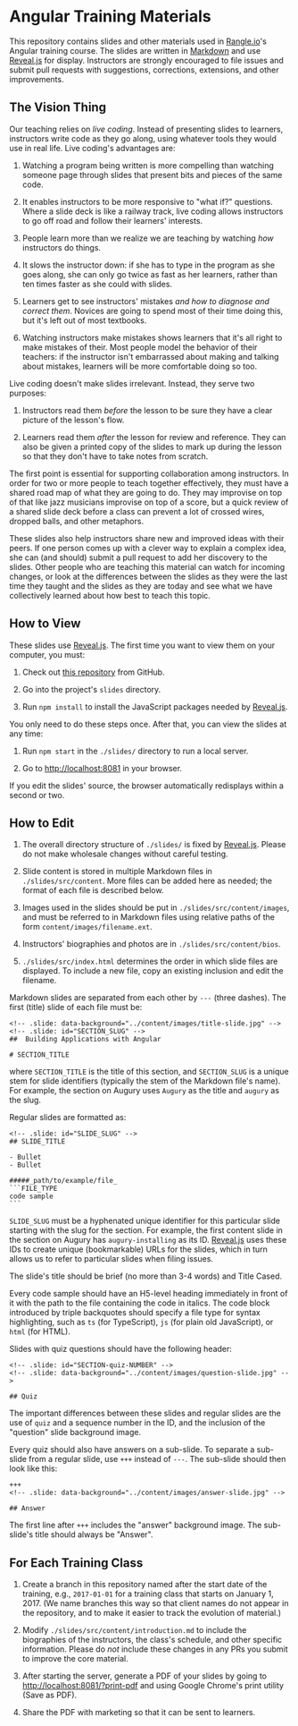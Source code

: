 # Angular Training Materials

This repository contains slides and other materials
used in [Rangle.io][rangle]'s Angular training course.
The slides are written in [Markdown][markdown]
and use [Reveal.js][reveal] for display.
Instructors are strongly encouraged to file issues and submit pull requests
with suggestions, corrections, extensions, and other improvements.

## The Vision Thing

Our teaching relies on *live coding*.
Instead of presenting slides to learners,
instructors write code as they go along,
using whatever tools they would use in real life.
Live coding's advantages are:

1.  Watching a program being written is more compelling than watching
    someone page through slides that present bits and pieces of the same
    code.

1.  It enables instructors to be more responsive to "what if?"
    questions. Where a slide deck is like a railway track, live coding
    allows instructors to go off road and follow their learners'
    interests.

1.  People learn more than we realize we are teaching by watching
    *how* instructors do things.

1.  It slows the instructor down: if she has to type in the program as
    she goes along, she can only go twice as fast as her learners,
    rather than ten times faster as she could with slides.

1.  Learners get to see instructors' mistakes *and how to diagnose
    and correct them*. Novices are going to spend most of their time
    doing this, but it's left out of most textbooks.

1.  Watching instructors make mistakes shows learners that it's all
    right to make mistakes of their.  Most people model the behavior of
    their teachers: if the instructor isn't embarrassed about making and
    talking about mistakes, learners will be more comfortable doing so
    too.

Live coding doesn't make slides irrelevant.
Instead, they serve two purposes:

1.  Instructors read them *before* the lesson to be sure they have a
    clear picture of the lesson's flow.

1.  Learners read them *after* the lesson for review and reference.
    They can also be given a printed copy of the slides to mark up
    during the lesson so that they don't have to take notes from
    scratch.

The first point is essential for supporting collaboration among instructors.
In order for two or more people to teach together effectively,
they must have a shared road map of what they are going to do.
They may improvise on top of that like jazz musicians improvise on top of a score,
but a quick review of a shared slide deck before a class
can prevent a lot of crossed wires, dropped balls, and other metaphors.

These slides also help instructors share new and improved ideas with their peers.
If one person comes up with a clever way to explain a complex idea,
she can (and should) submit a pull request to add her discovery to the slides.
Other people who are teaching this material can watch for incoming changes,
or look at the differences between the slides as they were the last time they taught
and the slides as they are today
and see what we have collectively learned about how best to teach this topic.

## How to View

These slides use [Reveal.js][reveal].
The first time you want to view them on your computer,
you must:

1.  Check out [this repository][repo] from GitHub.

1.  Go into the project's `slides` directory.

1.  Run `npm install` to install the JavaScript packages needed by [Reveal.js][reveal].

You only need to do these steps once.
After that,
you can view the slides at any time:

1.  Run `npm start` in the `./slides/` directory to run a local server.

1.  Go to [http://localhost:8081](http://localhost:8081/) in your browser.

If you edit the slides' source,
the browser automatically redisplays within a second or two.

## How to Edit

1.  The overall directory structure of `./slides/` is fixed by [Reveal.js][reveal].
    Please do not make wholesale changes without careful testing.

1.  Slide content is stored in multiple Markdown files in `./slides/src/content`.
    More files can be added here as needed;
    the format of each file is described below.

1.  Images used in the slides should be put in `./slides/src/content/images`,
    and must be referred to in Markdown files using relative paths of the form
    `content/images/filename.ext`.

1.  Instructors' biographies and photos are in `./slides/src/content/bios`.

1.  `./slides/src/index.html` determines the order in which slide files are displayed.
    To include a new file, copy an existing inclusion and edit the filename.

Markdown slides are separated from each other by `---` (three dashes).
The first (title) slide of each file must be:

~~~
<!-- .slide: data-background="../content/images/title-slide.jpg" -->
<!-- .slide: id="SECTION_SLUG" -->
##  Building Applications with Angular

# SECTION_TITLE
~~~

where `SECTION_TITLE` is the title of this section, and `SECTION_SLUG`
is a unique stem for slide identifiers (typically the stem of the
Markdown file's name).  For example, the section on Augury uses
`Augury` as the title and `augury` as the slug.

Regular slides are formatted as:

~~~
<!-- .slide: id="SLIDE_SLUG" -->
## SLIDE_TITLE

- Bullet
- Bullet

#####_path/to/example/file_
```FILE_TYPE
code sample
```
~~~

`SLIDE_SLUG` must be a hyphenated unique identifier for this particular slide
starting with the slug for the section.  For example, the first content slide
in the section on Augury has `augury-installing` as its ID.  [Reveal.js][reveal]
uses these IDs to create unique (bookmarkable) URLs for the slides, which in
turn allows us to refer to particular slides when filing issues.

The slide's title should be brief (no more than 3-4 words) and Title Cased.

Every code sample should have an H5-level heading immediately in front
of it with the path to the file containing the code in italics.  The
code block introduced by triple backquotes should specify a file type
for syntax highlighting, such as `ts` (for TypeScript), `js` (for plain
old JavaScript), or `html` (for HTML).

Slides with quiz questions should have the following header:

~~~
<!-- .slide: id="SECTION-quiz-NUMBER" -->
<!-- .slide: data-background="../content/images/question-slide.jpg" -->

## Quiz
~~~

The important differences between these slides and regular slides are
the use of `quiz` and a sequence number in the ID, and the inclusion
of the "question" slide background image.

Every quiz should also have answers on a sub-slide.  To separate a
sub-slide from a regular slide, use `+++` instead of `---`.  The
sub-slide should then look like this:

~~~
+++
<!-- .slide: data-background="../content/images/answer-slide.jpg" -->

## Answer
~~~

The first line after `+++` includes the "answer" background image.
The sub-slide's title should always be "Answer".

## For Each Training Class

1.  Create a branch in this repository named after the start date of the training,
    e.g., `2017-01-01` for a training class that starts on January 1, 2017.
    (We name branches this way so that client names do not appear in the repository,
    and to make it easier to track the evolution of material.)

1.  Modify `./slides/src/content/introduction.md` to include the biographies of the instructors,
    the class's schedule, and other specific information.
    Please do *not* include these changes in any PRs you submit to improve the core material.

1.  After starting the server, generate a PDF of your slides by going to
    [http://localhost:8081/?print-pdf](http://localhost:8081/?print-pdf)
    and using Google Chrome's print utility (Save as PDF).

1.  Share the PDF with marketing so that it can be sent to learners.

[markdown]: https://en.wikipedia.org/wiki/Markdown
[rangle]: http://rangle.io
[repo]: https://github.com/rangle/angular-training-slides
[reveal]: http://lab.hakim.se/reveal-js/
